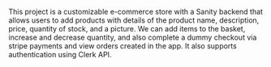 This project is  a customizable e-commerce store with a Sanity backend that allows users to add products with details of the product name, description, price, quantity of stock, and a picture. We can add items to the basket, increase and decrease quantity, and also complete a dummy checkout via stripe payments and view orders created in the app. It also supports authentication using Clerk API.
